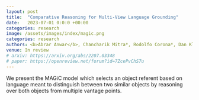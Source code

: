 ```yaml
---
layout: post
title:  "Comparative Reasoning for Multi-View Language Grounding"
date:   2023-07-01 0:0:0 +00:00
categories: research
image: /assets/images/index/magic.png
categories: research
authors: <b>Abrar Anwar</b>, Chancharik Mitra*, Rodolfo Corona*, Dan Klein, Trevor Darrell, Jesse Thomason
venue: In review
# arxiv: https://arxiv.org/abs/2207.03348
# paper: https://openreview.net/forum?id=7ZcePvChS7u
---
```


We present the MAGiC model which selects an object referent based on language meant to distinguish between two similar objects by reasoning over both objects from multiple vantage points.
